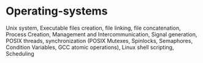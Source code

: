 # Operating-systems
Unix system, Executable files creation, file linking, file concatenation,  Process Creation, Management and Intercommunication, Signal generation, POSIX threads, synchronization (POSIX Mutexes, Spinlocks, Semaphores, Condition Variables, GCC atomic operations), Linux shell scripting, Scheduling
